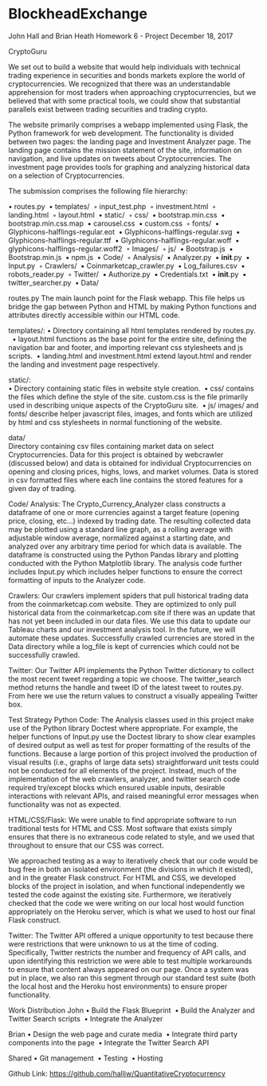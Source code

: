 # BlockheadExchange

John Hall and Brian Heath
Homework 6 - Project
December 18, 2017

CryptoGuru

We set out to build a website that would help individuals with technical trading experience in securities and bonds markets explore the world of cryptocurrencies. We recognized that there was an understandable apprehension for most traders when approaching cryptocurrencies, but we believed that with some practical tools, we could show that substantial parallels exist between trading securities and trading crypto. 

The website primarily comprises a webapp implemented using Flask, the Python framework for web development. The functionality is divided between two pages: the landing page and Investment Analyzer page. The landing page contains the mission statement of the site, information on navigation, and live updates on tweets about Cryptocurrencies. The investment page provides tools for graphing and analyzing historical data on a selection of Cryptocurrencies.

The submission comprises the following file hierarchy:

•	routes.py 
•	templates/ 
	◦	input_test.php 
	◦	investment.html 
	◦	landing.html 
	◦	layout.html 
•	static/ 
	◦	css/ 
		▪	bootstrap.min.css 
		▪	bootstrap.min.css.map 
		▪	carousel.css 
		▪	custom.css 
	◦	fonts/ 
		▪	Glyphicons-halflings-regular.eot 
		▪	Glyphicons-halflings-regular.svg 
		▪	Glyphicons-halflings-regular.ttf 
		▪	Glyphicons-halflings-regular.woff 
		▪	glyphicons-halflings-regular.woff2 
	◦	Images/ 
	◦	js/ 
		▪	Bootstrap.js 
		▪	Bootstrap.min.js 
		▪	npm.js 
•	Code/ 
	◦	Analysis/ 
		▪	Analyzer.py 
		▪	__init__.py 
		▪	Input.py 
	◦	Crawlers/ 
		▪	Coinmarketcap_crawler.py 
		▪	Log_failures.csv 
		▪	robots_reader.py 
	◦	Twitter/ 
		▪	Authorize.py 
		▪	Credentials.txt 
		▪	__init__.py 
		▪	twitter_searcher.py 
•	Data/ 

routes.py
The main launch point for the Flask webapp. This file helps us bridge the gap between Python and HTML by making Python functions and attributes directly accessible within our HTML code.  


templates/:
•	Directory containing all html templates rendered by routes.py.  
•	layout.html functions as the base point for the entire site, defining the navigation bar and footer, and importing relevant css stylesheets and js scripts. 
•	landing.html and investment.html extend layout.html and render the landing and investment page respectively. 

static/:	
•	Directory containing static files in website style creation. 
•	css/ contains the files which define the style of the site. custom.css is the file primarily used in describing unique aspects of the CryptoGuru site. 
•	js/ images/ and fonts/ describe helper javascript files, images, and fonts which are utilized by html and css stylesheets in normal functioning of the website. 

data/	
Directory containing csv files containing market data on select Cryptocurrencies. Data for this project is obtained by webcrawler (discussed below) and data is obtained for individual Cryptocurrencies on opening and closing prices, highs, lows, and market volumes. Data is stored in csv formatted files where each line contains the stored features for a given day of trading.


Code/
Analysis: The Crypto_Currency_Analyzer class constructs a dataframe of one or more currencies against a target feature (opening price, closing, etc…) indexed by trading date. The resulting collected data may be plotted using a standard line graph, as a rolling average with adjustable window average, normalized against a starting date, and analyzed over any arbitrary time period for which data is available. The dataframe is constructed using the Python Pandas library and plotting conducted with the Python Matplotlib library. The analysis code further includes Input.py which includes helper functions to ensure the correct formatting of inputs to the Analyzer code.

Crawlers: Our crawlers implement spiders that pull historical trading data from the coinmarketcap.com website. They are optimized to only pull historical data from the coinmarketcap.com site if there was an update that has not yet been included in our data files. We use this data to update our Tableau charts and our investment analysis tool. In the future, we will automate these updates. Successfully crawled currencies are stored in the Data directory while a log_file is kept of currencies which could not be successfully crawled.

Twitter: Our Twitter API implements the Python Twitter dictionary to collect the most recent tweet regarding a topic we choose. The twitter_search method returns the handle and tweet ID of the latest tweet to routes.py. From here we use the return values to construct a visually appealing Twitter box.


Test Strategy
Python Code: The Analysis classes used in this project make use of the Python library Doctest where appropriate. For example, the helper functions of Input.py use the Doctest library to show clear examples of desired output as well as test for proper formatting of the results of the functions. Because a large portion of this project involved the production of visual results (i.e., graphs of large data sets) straightforward unit tests could not be conducted for all elements of the project. Instead, much of the implementation of the web crawlers, analyzer, and twitter search code required try/except blocks which ensured usable inputs, desirable interactions with relevant APIs, and raised meaningful error messages when functionality was not as expected.

HTML/CSS/Flask: We were unable to find appropriate software to run traditional tests for HTML and CSS. Most software that exists simply ensures that there is no extraneous code related to style, and we used that throughout to ensure that our CSS was correct.

We approached testing as a way to iteratively check that our code would be bug free in both an isolated environment (the divisions in which it existed), and in the greater Flask construct. For HTML and CSS, we developed blocks of the project in isolation, and when functional independently we tested the code against the existing site. Furthermore, we iteratively checked that the code we were writing on our local host would function appropriately on the Heroku server, which is what we used to host our final Flask construct. 

Twitter: The Twitter API offered a unique opportunity to test because there were restrictions that were unknown to us at the time of coding. Specifically, Twitter restricts the number and frequency of API calls, and upon identifying this restriction we were able to test multiple workarounds to ensure that content always appeared on our page. Once a system was put in place, we also ran this segment through our standard test suite (both the local host and the Heroku host environments) to ensure proper functionality.

Work Distribution
John
	•	Build the Flask Blueprint 
	•	Build the Analyzer and Twitter Search scripts 
	•	Integrate the Analyzer 

Brian
	•	Design the web page and curate media 
	•	Integrate third party components into the page 
	•	Integrate the Twitter Search API 

Shared
	•	Git management 
	•	Testing 
	•	Hosting 

Github Link: https://github.com/halljw/QuantitativeCryptocurrency
